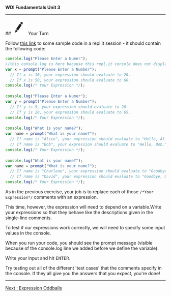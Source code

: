 **WDI Fundamentals Unit 3**

---

##![Your Turn](../assets/exercise.png) Your Turn

Follow [this link](http://repl.it/9gI) to some sample code in a repl.it session - it should contain the following code:

```javascript
console.log("Please Enter a Numer");
//this console.log is here because this repl.it console does not display the prompt message, though any other environment would
var x = prompt("Please Enter a Number");
  // If x is 10, your expression should evaluate to 20.
  // If x is 50, your expression should evaluate to 60.
console.log(/* Your Expression */);

console.log("Please Enter a Numer");
var y = prompt("Please Enter a Number");
  // If y is 5, your expression should evaluate to 20.
  // If y is 20, your expression should evaluate to 65.
console.log(/* Your Expression */);

console.log("What is your name?");
var name = prompt("What is your name?");
  // If name is "Alice", your expression should evaluate to "Hello, Alice."
  // If name is "Bob", your expression should evaluate to "Hello, Bob."
console.log(/* Your Expression */);

console.log("What is your name?");
var name = prompt("What is your name?");
  // If name is "Charlene", your expression should evaluate to "Goodbye, Charlene."
  // If name is "David", your expression should evaluate to "Goodbye, David."
console.log(/* Your Expression */);
```

As in the previous exercise, your job is to replace each of those `/*Your Expression*/` comments with an expression. 

This time, however, the expression will need to depend on a variable.Write your expressions so that they behave like the descriptions given in the single-line comments.

To test if our expressions work correctly, we will need to specify some input values in the console.  

When you run your code, you should see the prompt message (visible because of the console.log line we added before we define the variable).

Write your input and hit <kbd>ENTER</kbd>.

Try testing out all of the different 'test cases' that the comments specify in the console. If they all give you the answers that you expect, you're done!

---
[Next : Expression Oddballs](08_lesson.md)
